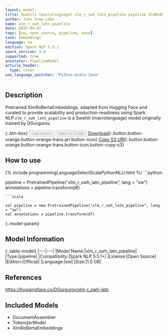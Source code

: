 ```yaml
---
layout: model
title: Swahili (macrolanguage) xlm_r_swh_latn_pipeline pipeline XlmRoBertaEmbeddings from DGurgurov
author: John Snow Labs
name: xlm_r_swh_latn_pipeline
date: 2025-04-07
tags: [sw, open_source, pipeline, onnx]
task: Embeddings
language: sw
edition: Spark NLP 5.5.1
spark_version: 3.0
supported: true
annotator: PipelineModel
article_header:
  type: cover
use_language_switcher: "Python-Scala-Java"
---
```


## Description

Pretrained XlmRoBertaEmbeddings, adapted from Hugging Face and curated to provide scalability and production-readiness using Spark NLP.`xlm_r_swh_latn_pipeline` is a Swahili (macrolanguage) model originally trained by DGurgurov.

{:.btn-box}
<button class="button button-orange" disabled>Live Demo</button>
<button class="button button-orange" disabled>Open in Colab</button>
[Download](https://s3.amazonaws.com/auxdata.johnsnowlabs.com/public/models/xlm_r_swh_latn_pipeline_sw_5.5.1_3.0_1744038643304.zip){:.button.button-orange.button-orange-trans.arr.button-icon}
[Copy S3 URI](s3://auxdata.johnsnowlabs.com/public/models/xlm_r_swh_latn_pipeline_sw_5.5.1_3.0_1744038643304.zip){:.button.button-orange.button-orange-trans.button-icon.button-copy-s3}

## How to use



<div class="tabs-box" markdown="1">
{% include programmingLanguageSelectScalaPythonNLU.html %}
```python

pipeline = PretrainedPipeline("xlm_r_swh_latn_pipeline", lang = "sw")
annotations =  pipeline.transform(df)   

```
```scala

val pipeline = new PretrainedPipeline("xlm_r_swh_latn_pipeline", lang = "sw")
val annotations = pipeline.transform(df)

```
</div>

{:.model-param}
## Model Information

{:.table-model}
|---|---|
|Model Name:|xlm_r_swh_latn_pipeline|
|Type:|pipeline|
|Compatibility:|Spark NLP 5.5.1+|
|License:|Open Source|
|Edition:|Official|
|Language:|sw|
|Size:|1.0 GB|

## References

https://huggingface.co/DGurgurov/xlm-r_swh-latn

## Included Models

- DocumentAssembler
- TokenizerModel
- XlmRoBertaEmbeddings